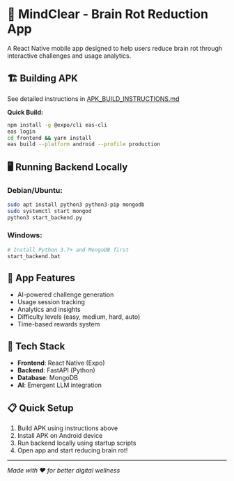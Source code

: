 # 🧠 MindClear - Brain Rot Reduction App

A React Native mobile app designed to help users reduce brain rot through interactive challenges and usage analytics.

## 🏗️ Building APK

See detailed instructions in [APK_BUILD_INSTRUCTIONS.md](./APK_BUILD_INSTRUCTIONS.md)

**Quick Build:**
```bash
npm install -g @expo/cli eas-cli
eas login
cd frontend && yarn install
eas build --platform android --profile production
```

## 🖥️ Running Backend Locally

### Debian/Ubuntu:
```bash
sudo apt install python3 python3-pip mongodb
sudo systemctl start mongod
python3 start_backend.py
```

### Windows:
```bash
# Install Python 3.7+ and MongoDB first
start_backend.bat
```

## 📱 App Features
- AI-powered challenge generation
- Usage session tracking
- Analytics and insights
- Difficulty levels (easy, medium, hard, auto)
- Time-based rewards system

## 🔧 Tech Stack
- **Frontend**: React Native (Expo)
- **Backend**: FastAPI (Python)
- **Database**: MongoDB
- **AI**: Emergent LLM integration

## 📋 Quick Setup
1. Build APK using instructions above
2. Install APK on Android device
3. Run backend locally using startup scripts
4. Open app and start reducing brain rot!

---
*Made with ❤️ for better digital wellness*
